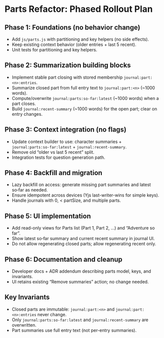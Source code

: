# Parts Refactor: Phased Rollout Plan

## Phase 1: Foundations (no behavior change)
- Add `js/parts.js` with partitioning and key helpers (no side effects).
- Keep existing context behavior (older entries + last 5 recent).
- Unit tests for partitioning and key helpers.

## Phase 2: Summarization building blocks
- Implement stable part closing with stored membership `journal:part:<n>:entries`.
- Summarize closed part from full entry text to `journal:part:<n>` (~1000 words).
- Compute/overwrite `journal:parts:so-far:latest` (~1000 words) when a part closes.
- Build `journal:recent-summary` (~1000 words) for the open part; clear on entry changes.

## Phase 3: Context integration (no flags)
- Update context builder to use: character summaries + `journal:parts:so-far:latest` + `journal:recent-summary`.
- Remove old “older vs last 5 recent” split.
- Integration tests for question generation path.

## Phase 4: Backfill and migration
- Lazy backfill on access: generate missing part summaries and latest so‑far as needed.
- Ensure idempotent across devices (Yjs last-writer-wins for simple keys).
- Handle journals with 0, < partSize, and multiple parts.

## Phase 5: UI implementation
- Add read-only views for Parts list (Part 1, Part 2, …) and “Adventure so far”.
- Show latest so‑far summary and current recent summary in journal UI.
- Do not allow regenerating closed parts; allow regenerating recent only.

## Phase 6: Documentation and cleanup
- Developer docs + ADR addendum describing parts model, keys, and invariants.
- UI retains existing “Remove summaries” action; no change needed.

## Key Invariants
- Closed parts are immutable: `journal:part:<n>` and `journal:part:<n>:entries` never change.
- Only `journal:parts:so-far:latest` and `journal:recent-summary` are overwritten.
- Part summaries use full entry text (not per-entry summaries).
